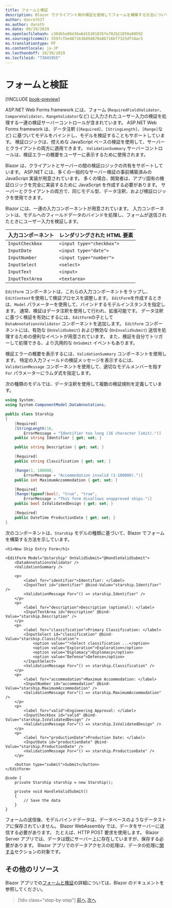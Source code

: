 ```yaml
---
title: フォームと検証
description: Blazor でクライアント側の検証を使用してフォームを構築する方法について説明します。
author: danroth27
ms.author: daroth
ms.date: 09/19/2019
ms.openlocfilehash: c30db5e06d36a6d15301835fe782b21058a80592
ms.sourcegitcommit: 559fcfbe4871636494870a8b716bf7325df34ac5
ms.translationtype: MT
ms.contentlocale: ja-JP
ms.lasthandoff: 10/30/2019
ms.locfileid: "73841955"
---
```

# <a name="forms-and-validation"></a>フォームと検証

[!INCLUDE [book-preview](../../../includes/book-preview.md)]

ASP.NET Web Forms framework には、フォーム (`RequiredFieldValidator`、`CompareValidator`、`RangeValidator`など) に入力されたユーザー入力の検証を処理する一連の検証サーバーコントロールが含まれています。 ASP.NET Web Forms framework は、データ注釈 (`[Required]`、`[StringLength]`、`[Range]`など) に基づいてモデルをバインドし、モデルを検証することもサポートしています。 検証ロジックは、控えめな JavaScript ベースの検証を使用して、サーバーとクライアントの両方に適用できます。 `ValidationSummary` サーバーコントロールは、検証エラーの概要をユーザーに表示するために使用されます。

Blazor は、クライアントとサーバーの間の検証ロジックの共有をサポートしています。 ASP.NET には、多くの一般的なサーバー検証の事前構築済みの JavaScript 実装が用意されています。 多くの場合、開発者は、アプリ固有の検証ロジックを完全に実装するために JavaScript を作成する必要があります。 サーバーとクライアントの両方で、同じモデル型、データ注釈、および検証ロジックを使用できます。

Blazor には、一連の入力コンポーネントが用意されています。 入力コンポーネントは、モデルへのフィールドデータのバインドを処理し、フォームが送信されたときにユーザー入力を検証します。

|入力コンポーネント|レンダリングされた HTML 要素    |
|---------------|-------------------------|
|`InputCheckbox`|`<input type="checkbox">`|
|`InputDate`    |`<input type="date">`    |
|`InputNumber`  |`<input type="number">`  |
|`InputSelect`  |`<select>`               |
|`InputText`    |`<input>`                |
|`InputTextArea`|`<textarea>`             |

`EditForm` コンポーネントは、これらの入力コンポーネントをラップし、`EditContext`を使用して検証プロセスを調整します。 `EditForm`を作成するときは、`Model` パラメーターを使用して、バインドするモデルインスタンスを指定します。 通常、検証はデータ注釈を使用して行われ、拡張可能です。 データ注釈に基づく検証を有効にするには、`EditForm`の子として `DataAnnotationsValidator` コンポーネントを追加します。 `EditForm` コンポーネントには、有効な (`OnValidSubmit`) および無効な (`OnInvalidSubmit`) 送信を処理するための便利なイベントが用意されています。 また、検証を自分でトリガーして処理できる、より汎用的な `OnSubmit` イベントもあります。

検証エラーの概要を表示するには、`ValidationSummary` コンポーネントを使用します。 特定の入力フィールドの検証メッセージを表示するには、`ValidationMessage` コンポーネントを使用して、適切なモデルメンバーを指す `For` パラメーターにラムダ式を指定します。

次の種類のモデルでは、データ注釈を使用して複数の検証規則を定義しています。

```csharp
using System;
using System.ComponentModel.DataAnnotations;

public class Starship
{
    [Required]
    [StringLength(16,
        ErrorMessage = "Identifier too long (16 character limit).")]
    public string Identifier { get; set; }

    public string Description { get; set; }

    [Required]
    public string Classification { get; set; }

    [Range(1, 100000,
        ErrorMessage = "Accommodation invalid (1-100000).")]
    public int MaximumAccommodation { get; set; }

    [Required]
    [Range(typeof(bool), "true", "true",
        ErrorMessage = "This form disallows unapproved ships.")]
    public bool IsValidatedDesign { get; set; }

    [Required]
    public DateTime ProductionDate { get; set; }
}
```

次のコンポーネントは、`Starship` モデルの種類に基づいて、Blazor でフォームを構築する方法を示しています。

```razor
<h1>New Ship Entry Form</h1>

<EditForm Model="@starship" OnValidSubmit="@HandleValidSubmit">
    <DataAnnotationsValidator />
    <ValidationSummary />

    <p>
        <label for="identifier">Identifier: </label>
        <InputText id="identifier" @bind-Value="starship.Identifier" />
        <ValidationMessage For="() => starship.Identifier" />
    </p>
    <p>
        <label for="description">Description (optional): </label>
        <InputTextArea id="description" @bind-Value="starship.Description" />
    </p>
    <p>
        <label for="classification">Primary Classification: </label>
        <InputSelect id="classification" @bind-Value="starship.Classification">
            <option value="">Select classification ...</option>
            <option value="Exploration">Exploration</option>
            <option value="Diplomacy">Diplomacy</option>
            <option value="Defense">Defense</option>
        </InputSelect>
        <ValidationMessage For="() => starship.Classification" />
    </p>
    <p>
        <label for="accommodation">Maximum Accommodation: </label>
        <InputNumber id="accommodation" @bind-Value="starship.MaximumAccommodation" />
        <ValidationMessage For="() => starship.MaximumAccommodation" />
    </p>
    <p>
        <label for="valid">Engineering Approval: </label>
        <InputCheckbox id="valid" @bind-Value="starship.IsValidatedDesign" />
        <ValidationMessage For="() => starship.IsValidatedDesign" />
    </p>
    <p>
        <label for="productionDate">Production Date: </label>
        <InputDate id="productionDate" @bind-Value="starship.ProductionDate" />
        <ValidationMessage For="() => starship.ProductionDate" />
    </p>

    <button type="submit">Submit</button>
</EditForm>

@code {
    private Starship starship = new Starship();

    private void HandleValidSubmit()
    {
        // Save the data
    }
}
```

フォームの送信後、モデルバインドデータは、データベースのようなデータストアに保存されていません。 Blazor WebAssembly では、データをサーバーに送信する必要があります。 たとえば、HTTP POST 要求を使用します。 Blazor Server アプリでは、データは既にサーバー上に存在していますが、保存する必要があります。 Blazor アプリでのデータアクセスの処理は、データの処理に[関する](data.md)セクションの対象です。

## <a name="additional-resources"></a>その他のリソース

Blazor アプリでの[フォームと検証](/aspnet/core/blazor/forms-validation)の詳細については、Blazor のドキュメントを参照してください。

>[!div class="step-by-step"]
>[前へ](state-management.md)
>[次へ](data.md)
